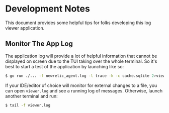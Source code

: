 # Development Notes

This document provides some helpful tips for folks developing this log viewer
application.

## Monitor The App Log

The application log will provide a lot of helpful information that cannot
be displayed on screen due to the TUI taking over the whole terminal. So it's
best to start a test of the application by launching like so:

```sh
$ go run ./... -f newrelic_agent.log -l trace -k -c cache.sqlite 2>viewer.log
```

If your IDE/editor of choice will monitor for external changes to a file, you
can open `viewer.log` and see a running log of messages. Otherwise, launch
another terminal and run:

```sh
$ tail -f viewer.log 
```
